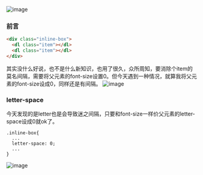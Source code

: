 
![image](https://user-images.githubusercontent.com/25907273/33251558-2da9d40e-d2fd-11e7-831a-c7428483c8ee.png)

### 前言
```html
<div class="inline-box">
  <dl class="item"></dl>
  <dl class="item"></dl>
</div>
```
其实没什么好说，也不是什么新知识，也用了很久，众所周知，要消除个item的莫名间隔，需要将父元素的font-size设置0。但今天遇到一种情况，就算我将父元素的font-size设成0，同样还是有间隔。
![image](https://user-images.githubusercontent.com/25907273/33251439-380c446e-d2fc-11e7-8fb3-3c7ad9692d71.png)

### letter-space
今天发现的是letter也是会导致迷之间隔，只要和font-size一样价父元素的letter-space设成0就ok了。
```
.inline-box{
  ...
  letter-space: 0;
  ...
}
```
![image](https://user-images.githubusercontent.com/25907273/33251487-8710f2d0-d2fc-11e7-837e-3d598f8f612b.png)
